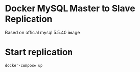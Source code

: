 # Docker MySQL Master to Slave Replication
Based on official mysql 5.5.40 image
# Start replication
```docker-compose up```
